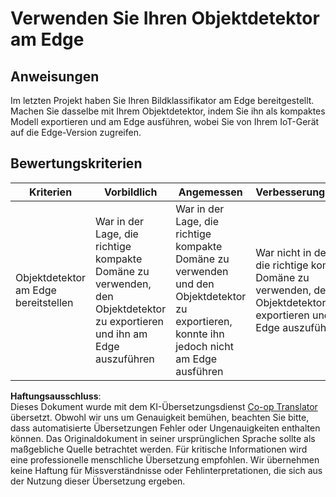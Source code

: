<!--
CO_OP_TRANSLATOR_METADATA:
{
  "original_hash": "3cf7783991ec0ee4f6041223924894c7",
  "translation_date": "2025-08-25T20:46:12+00:00",
  "source_file": "5-retail/lessons/2-check-stock-device/assignment.md",
  "language_code": "de"
}
-->
# Verwenden Sie Ihren Objektdetektor am Edge

## Anweisungen

Im letzten Projekt haben Sie Ihren Bildklassifikator am Edge bereitgestellt. Machen Sie dasselbe mit Ihrem Objektdetektor, indem Sie ihn als kompaktes Modell exportieren und am Edge ausführen, wobei Sie von Ihrem IoT-Gerät auf die Edge-Version zugreifen.

## Bewertungskriterien

| Kriterien | Vorbildlich | Angemessen | Verbesserungswürdig |
| --------- | ----------- | ---------- | ------------------- |
| Objektdetektor am Edge bereitstellen | War in der Lage, die richtige kompakte Domäne zu verwenden, den Objektdetektor zu exportieren und ihn am Edge auszuführen | War in der Lage, die richtige kompakte Domäne zu verwenden und den Objektdetektor zu exportieren, konnte ihn jedoch nicht am Edge ausführen | War nicht in der Lage, die richtige kompakte Domäne zu verwenden, den Objektdetektor zu exportieren und ihn am Edge auszuführen |

**Haftungsausschluss**:  
Dieses Dokument wurde mit dem KI-Übersetzungsdienst [Co-op Translator](https://github.com/Azure/co-op-translator) übersetzt. Obwohl wir uns um Genauigkeit bemühen, beachten Sie bitte, dass automatisierte Übersetzungen Fehler oder Ungenauigkeiten enthalten können. Das Originaldokument in seiner ursprünglichen Sprache sollte als maßgebliche Quelle betrachtet werden. Für kritische Informationen wird eine professionelle menschliche Übersetzung empfohlen. Wir übernehmen keine Haftung für Missverständnisse oder Fehlinterpretationen, die sich aus der Nutzung dieser Übersetzung ergeben.